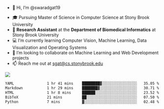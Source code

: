 - 👋 Hi, I’m @swaradgat19
<!-- - 👀 I’m interested in  -->
- 🎓 Pursuing Master of Science in Computer Science at Stony Brook University
- :microscope: **Research Assistant** at the **Department of Biomedical Informatics** at Stony Brook University 
- 💻 I’m currently learning Computer Vision, Machine Learning, Data Visualization and Operating Systems
- 💞️ I’m looking to collaborate on Machine Learning and Web Development projects 
- 📫 Reach me out at sgat@cs.stonybrook.edu

![](https://komarev.com/ghpvc/?username=your-github-username&color=green)

<!--START_SECTION:waka-->

```txt
YAML               1 hr 41 mins    ████████▓░░░░░░░░░░░░░░░░   35.05 %
Markdown           1 hr 29 mins    ███████▓░░░░░░░░░░░░░░░░░   30.71 %
HTML               1 hr 8 mins     ██████░░░░░░░░░░░░░░░░░░░   23.52 %
BibTeX             21 mins         ██░░░░░░░░░░░░░░░░░░░░░░░   07.50 %
Python             7 mins          ▓░░░░░░░░░░░░░░░░░░░░░░░░   02.48 %
```

<!--END_SECTION:waka-->

<!---
swaradgat19/swaradgat19 is a ✨ special ✨ repository because its `README.md` (this file) appears on your GitHub profile.
You can click the Preview link to take a look at your changes.
--->
